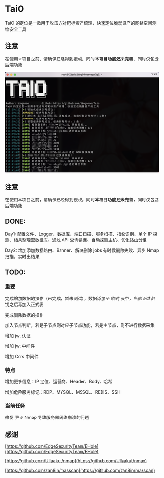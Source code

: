 # TaiO
TaiO 的定位是一款用于攻击方对靶标资产梳理，快速定位脆弱资产的网络空间测绘安全工具

## 注意

在使用本项目之前，请确保已经得到授权。同时**本项目功能还未完善**，同时仅包含后端功能

![](https://github.com/binganao/TaiO/blob/master/assets/Process.png?raw=true)

## 注意

在使用本项目之前，请确保已经得到授权。同时**本项目功能还未完善**，同时仅包含后端功能

## DONE:

Day1: 配置文件、Logger、数据库、端口扫描、服务扫描、指纹识别、单个 IP 探测、结果整理至数据库、通过 API 查询数据、自动探测主机、优化路由分组

Day2: 增加添加数据路由、Banner、解决删除 jobs 有时侯删除失败、异步 Nmap 扫描，实时出结果

## TODO:

### 重要

完成增加数据的操作（已完成，暂未测试），数据添加至 临时 表中，当验证过密钥之后再加入正式表

完成删除数据的操作

加入节点判断，若是子节点则对应子节点功能，若是主节点，则不进行数据采集

增加 jwt 认证

增加 jwt 中间件

增加 Cors 中间件

### 特点

增加更多信息：IP 定位、运营商、Header、Body、哈希

增加危险服务标记：RDP、MYSQL、MSSQL、REDIS、SSH

### 当前任务

修复 异步 Nmap 导致服务器网络崩溃的问题

## 感谢

[https://github.com/EdgeSecurityTeam/EHole](https://github.com/EdgeSecurityTeam/EHole)

[https://github.com/Ullaakut/nmap](https://github.com/Ullaakut/nmap)

[https://github.com/zan8in/masscan](https://github.com/zan8in/masscan)


